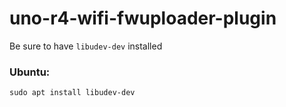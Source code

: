 # uno-r4-wifi-fwuploader-plugin

Be sure to have `libudev-dev` installed

### Ubuntu:
`sudo apt install libudev-dev`
